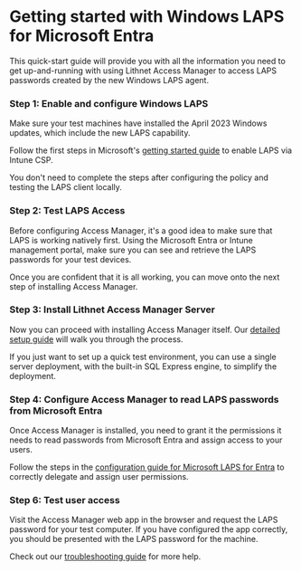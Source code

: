 # Getting started with Windows LAPS for Microsoft Entra

This quick-start guide will provide you with all the information you need to get up-and-running with using Lithnet Access Manager to access LAPS passwords created by the new Windows LAPS agent.

### Step 1: Enable and configure Windows LAPS

Make sure your test machines have installed the April 2023 Windows updates, which include the new LAPS capability.

Follow the first steps in Microsoft's [getting started guide](https://learn.microsoft.com/en-us/windows-server/identity/laps/laps-scenarios-azure-active-directory) to enable LAPS via Intune CSP.

You don't need to complete the steps after configuring the policy and testing the LAPS client locally.

### Step 2: Test LAPS Access

Before configuring Access Manager, it's a good idea to make sure that LAPS is working natively first. Using the Microsoft Entra or Intune management portal, make sure you can see and retrieve the LAPS passwords for your test devices.

Once you are confident that it is all working, you can move onto the next step of installing Access Manager.

### Step 3: Install Lithnet Access Manager Server

Now you can proceed with installing Access Manager itself. Our [detailed setup guide](/installation/installing-the-access-manager-server/installing-the-access-manager-service.md) will walk you through the process.

If you just want to set up a quick test environment, you can use a single server deployment, with the built-in SQL Express engine, to simplify the deployment.

### Step 4: Configure Access Manager to read LAPS passwords from Microsoft Entra

Once Access Manager is installed, you need to grant it the permissions it needs to read passwords from Microsoft Entra and assign access to your users.

Follow the steps in the [configuration guide for Microsoft LAPS for Entra](../../configuration/deploying-features/laps/setting-up-microsoft-laps-for-aad.md) to correctly delegate and assign user permissions.

### Step 6: Test user access

Visit the Access Manager web app in the browser and request the LAPS password for your test computer. If you have configured the app correctly, you should be presented with the LAPS password for the machine.

Check out our [troubleshooting guide](../troubleshooting.md) for more help.
